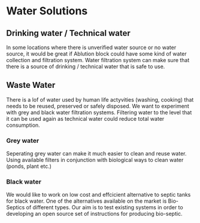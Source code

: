 # Water Solutions

## Drinking water / Technical water
In some locations where there is unverified water source or no water source, it would be great if Ablution block could have some kind of water collection and filtration system. 
Water filtration system can make sure that there is a source of drinking / technical water that is safe to use.


## Waste Water
There is a lof of water used by human life actyvities (washing, cooking) that needs to be reused, preserved or safely disposed. 
We want to experiment with grey and black water filtration systems. 
Filtering water to the level that it can be used again as technical water could reduce total water consumption. 

### Grey water
Seperating grey water can make it much easier to clean and reuse water. Using available filters in conjunction with biological ways to clean water (ponds, plant etc.)



### Black water
We would like to work on low cost and effcicient alternative to septic tanks for black water. One of the alternatives available on the market is Bio-Septics of different types. 
Our aim is to test existing systems in order to developing an open source set of instructions for producing bio-septic. 

